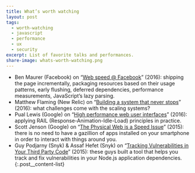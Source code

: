 ```yaml
---
title: What’s worth watching
layout: post
tags:
  - worth-watching
  - javascript
  - performance
  - ux
  - security
excerpt: List of favorite talks and performances.
share-image: whats-worth-watching.png
---
```


- Ben Maurer (Facebook) on “[Web speed @ Facebook](https://youtu.be/MlNGomWegCE)” (2016): shipping the page incrementally,
  packaging resources based on their usage patterns, early flushing, deferred dependencies, performance measurements,
  JavaScript’s lazy parsing.
- Matthew Flaming (New Relic) on “[Building a system that never stops](https://youtu.be/SH8nNANNQ98)” (2016):
  what challenges come with the scaling systems?
- Pual Lewis (Google) on “[High performance web user interfaces](https://youtu.be/thNyy5eYfbc)” (2016):
  applying RAIL (Response-Animation-Idle-Load) principles in practice.
- Scott Jenson (Google) on “[The Physical Web is a Speed Issue](https://youtu.be/7H_E_ZbFAn0)” (2015):
  there is no need to have a gazillion of apps installed on your smartphone in order to interact with things around you.
- Guy Podjarny (Snyk) & Assaf Hefet (Snyk)
  on “[Tracking Vulnerabilities in Your Third Party Code](https://youtu.be/iXA14OFXxZA)” (2015): these guys built a tool
  that helps you track and fix vulnerabilities in your Node.js application dependencies.
{:.post__content-list}
